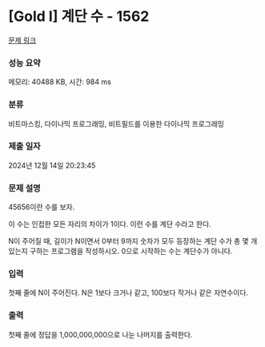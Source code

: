 # [Gold I] 계단 수 - 1562 

[문제 링크](https://www.acmicpc.net/problem/1562) 

### 성능 요약

메모리: 40488 KB, 시간: 984 ms

### 분류

비트마스킹, 다이나믹 프로그래밍, 비트필드를 이용한 다이나믹 프로그래밍

### 제출 일자

2024년 12월 14일 20:23:45

### 문제 설명

<p>45656이란 수를 보자.</p>

<p>이 수는 인접한 모든 자리의 차이가 1이다. 이런 수를 계단 수라고 한다.</p>

<p>N이 주어질 때, 길이가 N이면서 0부터 9까지 숫자가 모두 등장하는 계단 수가 총 몇 개 있는지 구하는 프로그램을 작성하시오. 0으로 시작하는 수는 계단수가 아니다.</p>

### 입력 

 <p>첫째 줄에 N이 주어진다. N은 1보다 크거나 같고, 100보다 작거나 같은 자연수이다.</p>

### 출력 

 <p>첫째 줄에 정답을 1,000,000,000으로 나눈 나머지를 출력한다.</p>

